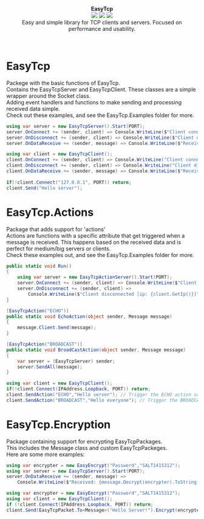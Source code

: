 <p align="center">
  <b>EasyTcp</b>
  <br/>
  <img src="https://img.shields.io/badge/License-MIT-green.svg">
  <img src="https://img.shields.io/badge/version-3.0.0.0-green.svg">
  <img src="https://img.shields.io/badge/build-passing-green.svg">
  <br/>
  Easy and simple library for TCP clients and servers. Focused on performance and usability.
  <br/><br/><br/>
</p>

# EasyTcp
Packege with the basic functions of EasyTcp.<br/>
Contains the EasyTcpServer and EasyTcpClient. These classes are a simple wrapper around the Socket class. <br>
Adding event handlers and functions to make sending and processing received data simple. <br/>
Check out these examples, and see the EasyTcp.Examples folder for more.
```cs
using var server = new EasyTcpServer().Start(PORT);
server.OnConnect += (sender, client) => Console.WriteLine($"Client connected [ip: {client.GetIp()}]");
server.OnDisconnect += (sender, client) => Console.WriteLine($"Client disconnected [ip: {client.GetIp()}]");
server.OnDataReceive += (sender, message) => Console.WriteLine($"Received: {message.ToString()}");
```

```cs
using var client = new EasyTcpClient();
client.OnConnect += (sender, client) => Console.WriteLine("Client connected!");
client.OnDisconnect += (sender, client) => Console.WriteLine("Client disconnected!");
client.OnDataReceive += (sender, message) => Console.WriteLine($"Received: {message.ToString()}");
            
if(!client.Connect("127.0.0.1", PORT)) return; 
client.Send("Hello server");
```

# EasyTcp.Actions
Package that adds support for 'actions' <br/>
Actions are functions with a specific attribute that get triggered when a message is received. This happens based on the received data and is perfect for medium/big servers or clients.<br/>
Check these examples out, and see the EasyTcp.Examples folder for more.
```cs
public static void Run()
{
    using var server = new EasyTcpActionServer().Start(PORT);
    server.OnConnect += (sender, client) => Console.WriteLine($"Client connected [ip: {client.GetIp()}]");
    server.OnDisconnect += (sender, client) =>
        Console.WriteLine($"Client disconnected [ip: {client.GetIp()}]");
}

[EasyTcpAction("ECHO")]
public static void EchoAction(object sender, Message message)
{
    message.Client.Send(message);
}

[EasyTcpAction("BROADCAST")]
public static void BroadCastAction(object sender, Message message)
{
    var server = (EasyTcpServer) sender;
    server.SendAll(message);
}
```

```cs
using var client = new EasyTcpClient();
if(!client.Connect(IPAddress.Loopback, PORT)) return; 
client.SendAction("ECHO","Hello server"); // Trigger the ECHO action server side
client.SendAction("BROADCAST","Hello everyone"); // Trigger the BROADCAST action server side
```

# EasyTcp.Encryption
Package containing support for encrypting EasyTcpPackages. <br/>
This includes the Message class and custom EasyTcpPackeges. <br/>
Here are some more examples:
```cs
using var encrypter = new EasyEncrypt("Password","SALT1415312");
using var server = new EasyTcpServer().Start(PORT);
server.OnDataReceive += (sender, message) => 
    Console.WriteLine($"Received: {message.Decrypt(encrypter).ToString()}");

```
```cs
using var encrypter = new EasyEncrypt("Password","SALT1415312");
using var client = new EasyTcpClient();
if (!client.Connect(IPAddress.Loopback, PORT)) return;
client.Send(EasyTcpPacket.To<Message>("Hello Server!").Encrypt(encrypter));
```
